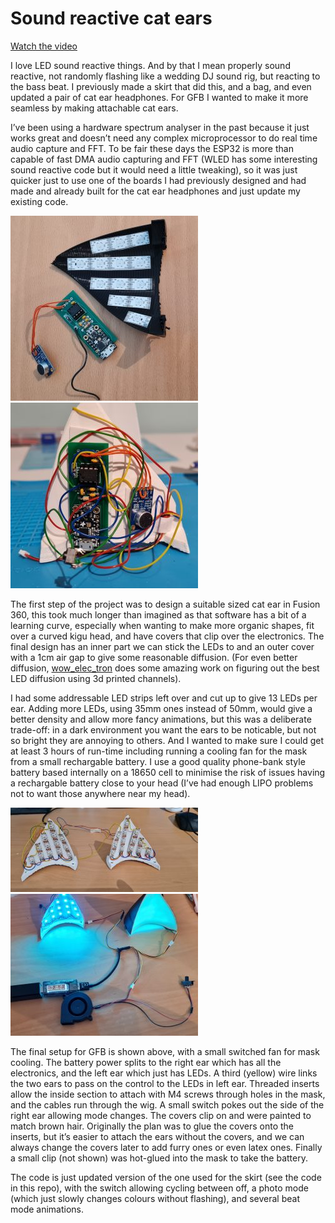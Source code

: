 # Sound reactive cat ears

[Watch the video](https://github.com/kigyui/ledoutfits/raw/master/ledcatears/VID-20230426-WA0004.mp4)

I love LED sound reactive things. And by that I mean properly sound
reactive, not randomly flashing like a wedding DJ sound rig, but
reacting to the bass beat. I previously made a skirt that did this,
and a bag, and even updated a pair of cat ear headphones. For GFB I
wanted to make it more seamless by making attachable cat ears.

I’ve been using a hardware spectrum analyser in the past because it
just works great and doesn’t need any complex microprocessor to do
real time audio capture and FFT. To be fair these days the ESP32 is
more than capable of fast DMA audio capturing and FFT (WLED has some
interesting sound reactive code but it would need a little tweaking),
so it was just quicker just to use one of the boards I had previously
designed and had made and already built for the cat ear headphones and
just update my existing code.

[![](./20230424_151035-300x296.jpg)](./20230424_151035.jpg) [![](./20230428_123736-300x297.jpg)](./20230428_123736.jpg)

The first step of the project was to design a suitable sized cat ear
in Fusion 360, this took much longer than imagined as that software
has a bit of a learning curve, especially when wanting to make more
organic shapes, fit over a curved kigu head, and have covers that clip
over the electronics. The final design has an inner part we can stick
the LEDs to and an outer cover with a 1cm air gap to give some
reasonable diffusion. (For even better diffusion, [wow_elec_tron](https://www.instagram.com/wow_elec_tron/) does
some amazing work on figuring out the best LED diffusion using 3d
printed channels).

I had some addressable LED strips left over and cut up to give 13 LEDs
per ear. Adding more LEDs, using 35mm ones instead of 50mm, would
give a better density and allow more fancy animations, but this was a
deliberate trade-off: in a dark environment you want the ears to be
noticable, but not so bright they are annoying to others. And I
wanted to make sure I could get at least 3 hours of run-time including
running a cooling fan for the mask from a small rechargable battery.
I use a good quality phone-bank style battery based internally on a
18650 cell to minimise the risk of issues having a rechargable battery
close to your head (I’ve had enough LIPO problems not to want those
anywhere near my head).

[![](./20230427_102537-300x135.jpg)](./20230427_102537-scaled.jpg) [![](./20230510_112258-300x227.jpg)](./20230510_112258.jpg)

The final setup for GFB is shown above, with a small switched fan for
mask cooling. The battery power splits to the right ear which has all
the electronics, and the left ear which just has LEDs. A third
(yellow) wire links the two ears to pass on the control to the LEDs in
left ear. Threaded inserts allow the inside section to attach with M4
screws through holes in the mask, and the cables run through the wig.
A small switch pokes out the side of the right ear allowing mode
changes. The covers clip on and were painted to match brown hair.
Originally the plan was to glue the covers onto the inserts, but it’s
easier to attach the ears without the covers, and we can always change
the covers later to add furry ones or even latex ones. Finally a
small clip (not shown) was hot-glued into the mask to take the
battery.

The code is just updated version of the one used for the skirt (see
the code in this repo), with the switch allowing
cycling between off, a photo mode (which just slowly changes colours
without flashing), and several beat mode animations.
